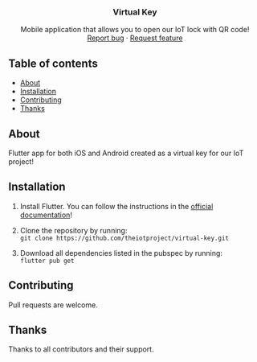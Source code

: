 <p align="center">
  <h3 align="center">Virtual Key</h3>
<p align="center">
    Mobile application that allows you to open our IoT lock with QR code!
    <br>
    <a href="https://github.com/theiotproject/virtual-key/issues/new">Report bug</a>
    ·
    <a href="https://github.com/theiotproject/virtual-key/issues/new">Request feature</a>
  </p>
</p>  
  
## Table of contents

- [About](#about)
- [Installation](#installation)
- [Contributing](#contributing)
- [Thanks](#thanks)


## About

Flutter app for both iOS and Android created as a virtual key for our IoT project!

## Installation

1. Install Flutter. You can follow the instructions in the [official documentation](https://docs.flutter.dev/get-started/install)!

2. Clone the repository by running:  
   ```git clone https://github.com/theiotproject/virtual-key.git```
   
3. Download all dependencies listed in the pubspec by running:  
   ```flutter pub get```
   
## Contributing

Pull requests are welcome.

## Thanks

Thanks to all contributors and their support.

